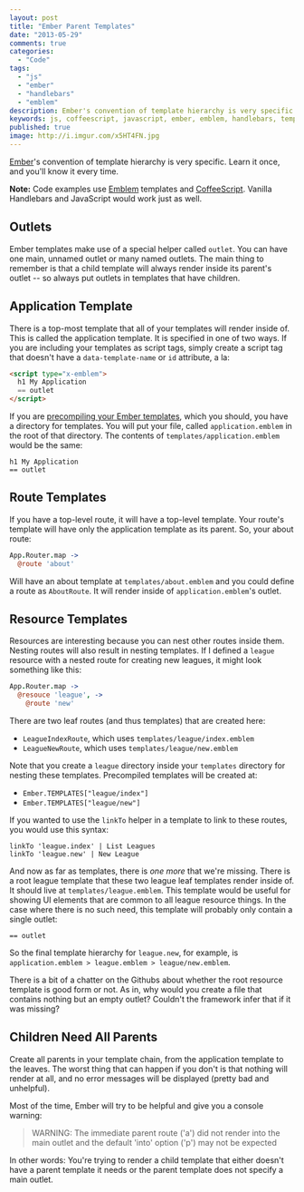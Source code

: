 ```yaml
---
layout: post
title: "Ember Parent Templates"
date: "2013-05-29"
comments: true
categories:
  - "Code"
tags:
  - "js"
  - "ember"
  - "handlebars"
  - "emblem"
description: Ember's convention of template hierarchy is very specific.  Learn it once, and you'll know it every time.
keywords: js, coffeescript, javascript, ember, emblem, handlebars, template hierarchy, parent template
published: true
image: http://i.imgur.com/x5HT4FN.jpg
---
```


[Ember](http://emberjs.com)'s convention of template hierarchy is very specific.  Learn it once, and you'll know it every time.

<!--more-->

**Note:** Code examples use [Emblem](http://emblemjs.com/) templates and [CoffeeScript](http://coffeescript.org).  Vanilla Handlebars and JavaScript would work just as well.

## Outlets

Ember templates make use of a special helper called `outlet`.  You can have one main, unnamed outlet or many named outlets.  The main thing to remember is that a child template will always render inside its parent's outlet -- so always put outlets in templates that have children.

## Application Template

There is a top-most template that all of your templates will render inside of.  This is called the application template.  It is specified in one of two ways.  If you are including your templates as script tags, simply create a script tag that doesn't have a `data-template-name` or `id` attribute, a la:

```html
<script type="x-emblem">
  h1 My Application
  == outlet
</script>
```

If you are [precompiling your Ember templates](/post/precompile-ember-templates), which you should, you have a directory for templates.  You will put your file, called `application.emblem` in the root of that directory.  The contents of `templates/application.emblem` would be the same:

```jade
h1 My Application
== outlet
```

## Route Templates

If you have a top-level route, it will have a top-level template.  Your route's template will have only the application template as its parent.  So, your about route:

```coffeescript
App.Router.map ->
  @route 'about'
```

Will have an about template at `templates/about.emblem` and you could define a route as `AboutRoute`.  It will render inside of `application.emblem`'s outlet.

## Resource Templates

Resources are interesting because you can nest other routes inside them.  Nesting routes will also result in nesting templates.  If I defined a `league` resource with a nested route for creating new leagues, it might look something like this:

```coffeescript
App.Router.map ->
  @resouce 'league', ->
    @route 'new'
```

There are two leaf routes (and thus templates) that are created here:

- `LeagueIndexRoute`, which uses `templates/league/index.emblem`
- `LeagueNewRoute`, which uses `templates/league/new.emblem`

Note that you create a `league` directory inside your `templates` directory for nesting these templates.  Precompiled templates will be created at:

- `Ember.TEMPLATES["league/index"]`
- `Ember.TEMPLATES["league/new"]`

If you wanted to use the `linkTo` helper in a template to link to these routes, you would use this syntax:

```jade
linkTo 'league.index' | List Leagues
linkTo 'league.new' | New League
```

And now as far as templates, there is *one more* that we're missing.  There is a root league template that these two league leaf templates render inside of.  It should live at `templates/league.emblem`.  This template would be useful for showing UI elements that are common to all league resource things.  In the case where there is no such need, this template will probably only contain a single outlet:

```jade
== outlet
```

So the final template hierarchy for `league.new`, for example, is `application.emblem > league.emblem > league/new.emblem`.

There is a bit of a chatter on the Githubs about whether the root resource template is good form or not.  As in, why would you create a file that contains nothing but an empty outlet?  Couldn't the framework infer that if it was missing?

## Children Need All Parents

Create all parents in your template chain, from the application template to the leaves.  The worst thing that can happen if you don't is that nothing will render at all, and no error messages will be displayed (pretty bad and unhelpful).

Most of the time, Ember will try to be helpful and give you a console warning:

> WARNING: The immediate parent route ('a') did not render into the main outlet and the default 'into' option ('p') may not be expected

In other words: You're trying to render a child template that either doesn't have a parent template it needs or the parent template does not specify a main outlet.
